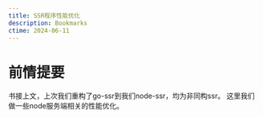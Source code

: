 ```yaml
---
title: SSR程序性能优化
description: Bookmarks
ctime: 2024-06-11
---
```

# 前情提要
书接上文，上次我们重构了go-ssr到我们node-ssr，均为非同构ssr。 这里我们做一些node服务端相关的性能优化。

